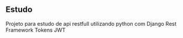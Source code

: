 ## Estudo

Projeto para estudo de api restfull utilizando python com Django Rest Framework Tokens JWT